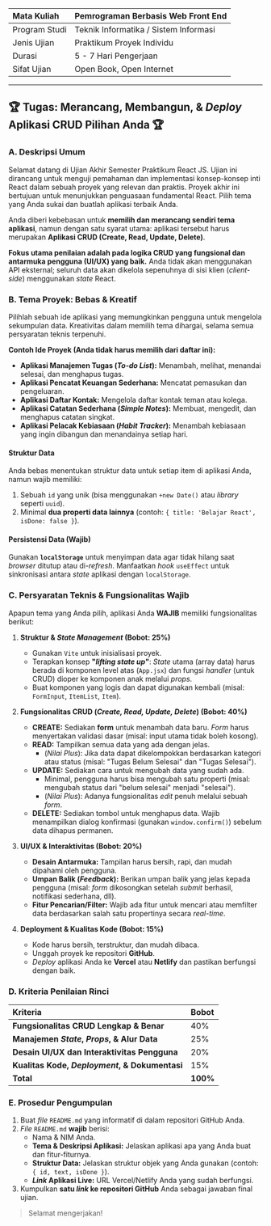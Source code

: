 | Mata Kuliah   | Pemrograman Berbasis Web Front End     |
| :------------ | :------------------------------------- |
| Program Studi | Teknik Informatika / Sistem Informasi  |
| Jenis Ujian   | Praktikum Proyek Individu              |
| Durasi        | 5 - 7 Hari Pengerjaan                  |
| Sifat Ujian   | Open Book, Open Internet               |

---

## 🏆 Tugas: Merancang, Membangun, & *Deploy* Aplikasi CRUD Pilihan Anda 🏆

### A. Deskripsi Umum

Selamat datang di Ujian Akhir Semester Praktikum React JS. Ujian ini dirancang untuk menguji pemahaman dan implementasi konsep-konsep inti React dalam sebuah proyek yang relevan dan praktis. Proyek akhir ini bertujuan untuk menunjukkan penguasaan fundamental React. Pilih tema yang Anda sukai dan buatlah aplikasi terbaik Anda.

Anda diberi kebebasan untuk **memilih dan merancang sendiri tema aplikasi**, namun dengan satu syarat utama: aplikasi tersebut harus merupakan **Aplikasi CRUD (Create, Read, Update, Delete)**.

**Fokus utama penilaian adalah pada logika CRUD yang fungsional dan antarmuka pengguna (UI/UX) yang baik.** Anda tidak akan menggunakan API eksternal; seluruh data akan dikelola sepenuhnya di sisi klien (*client-side*) menggunakan *state* React.

### B. Tema Proyek: Bebas & Kreatif

Pilihlah sebuah ide aplikasi yang memungkinkan pengguna untuk mengelola sekumpulan data. Kreativitas dalam memilih tema dihargai, selama semua persyaratan teknis terpenuhi.

**Contoh Ide Proyek (Anda tidak harus memilih dari daftar ini):**
* **Aplikasi Manajemen Tugas (*To-do List*):** Menambah, melihat, menandai selesai, dan menghapus tugas.
* **Aplikasi Pencatat Keuangan Sederhana:** Mencatat pemasukan dan pengeluaran.
* **Aplikasi Daftar Kontak:** Mengelola daftar kontak teman atau kolega.
* **Aplikasi Catatan Sederhana (*Simple Notes*):** Membuat, mengedit, dan menghapus catatan singkat.
* **Aplikasi Pelacak Kebiasaan (*Habit Tracker*):** Menambah kebiasaan yang ingin dibangun dan menandainya setiap hari.

#### Struktur Data

Anda bebas menentukan struktur data untuk setiap item di aplikasi Anda, namun wajib memiliki:
1.  Sebuah `id` yang unik (bisa menggunakan `+new Date()` atau *library* seperti `uuid`).
2.  Minimal **dua properti data lainnya** (contoh: `{ title: 'Belajar React', isDone: false }`).

#### Persistensi Data (Wajib)

Gunakan **`localStorage`** untuk menyimpan data agar tidak hilang saat *browser* ditutup atau di-*refresh*. Manfaatkan *hook* `useEffect` untuk sinkronisasi antara *state* aplikasi dengan `localStorage`.

### C. Persyaratan Teknis & Fungsionalitas Wajib

Apapun tema yang Anda pilih, aplikasi Anda **WAJIB** memiliki fungsionalitas berikut:

1.  **Struktur & *State Management* (Bobot: 25%)**
    * Gunakan `Vite` untuk inisialisasi proyek.
    * Terapkan konsep **"*lifting state up*"**: *State* utama (array data) harus berada di komponen level atas (`App.jsx`) dan fungsi *handler* (untuk CRUD) dioper ke komponen anak melalui *props*.
    * Buat komponen yang logis dan dapat digunakan kembali (misal: `FormInput`, `ItemList`, `Item`).

2.  **Fungsionalitas CRUD (*Create, Read, Update, Delete*) (Bobot: 40%)**
    * **CREATE:** Sediakan **form** untuk menambah data baru. *Form* harus menyertakan validasi dasar (misal: input utama tidak boleh kosong).
    * **READ:** Tampilkan semua data yang ada dengan jelas.
        * (*Nilai Plus*): Jika data dapat dikelompokkan berdasarkan kategori atau status (misal: "Tugas Belum Selesai" dan "Tugas Selesai").
    * **UPDATE:** Sediakan cara untuk mengubah data yang sudah ada.
        * Minimal, pengguna harus bisa mengubah satu properti (misal: mengubah status dari "belum selesai" menjadi "selesai").
        * (*Nilai Plus*): Adanya fungsionalitas *edit* penuh melalui sebuah *form*.
    * **DELETE:** Sediakan tombol untuk menghapus data. Wajib menampilkan dialog konfirmasi (gunakan `window.confirm()`) sebelum data dihapus permanen.

3.  **UI/UX & Interaktivitas (Bobot: 20%)**
    * **Desain Antarmuka:** Tampilan harus bersih, rapi, dan mudah dipahami oleh pengguna.
    * **Umpan Balik (*Feedback*):** Berikan umpan balik yang jelas kepada pengguna (misal: *form* dikosongkan setelah *submit* berhasil, notifikasi sederhana, dll).
    * **Fitur Pencarian/Filter:** Wajib ada fitur untuk mencari atau memfilter data berdasarkan salah satu propertinya secara *real-time*.

4.  **Deployment & Kualitas Kode (Bobot: 15%)**
    * Kode harus bersih, terstruktur, dan mudah dibaca.
    * Unggah proyek ke repositori **GitHub**.
    * *Deploy* aplikasi Anda ke **Vercel** atau **Netlify** dan pastikan berfungsi dengan baik.

### D. Kriteria Penilaian Rinci

| Kriteria                                | Bobot |
| :-------------------------------------- | :---- |
| **Fungsionalitas CRUD Lengkap & Benar** | 40%   |
| **Manajemen *State*, *Props*, & Alur Data** | 25%   |
| **Desain UI/UX dan Interaktivitas Pengguna** | 20%   |
| **Kualitas Kode, *Deployment*, & Dokumentasi** | 15%   |
| **Total** | **100%** |

### E. Prosedur Pengumpulan

1.  Buat *file* `README.md` yang informatif di dalam repositori GitHub Anda.
2.  *File* `README.md` **wajib** berisi:
    * Nama & NIM Anda.
    * **Tema & Deskripsi Aplikasi:** Jelaskan aplikasi apa yang Anda buat dan fitur-fiturnya.
    * **Struktur Data:** Jelaskan struktur objek yang Anda gunakan (contoh: `{ id, text, isDone }`).
    * ***Link* Aplikasi Live:** URL Vercel/Netlify Anda yang sudah berfungsi.
3.  Kumpulkan **satu *link* ke repositori GitHub** Anda sebagai jawaban final ujian.

> Selamat mengerjakan!
